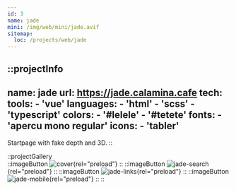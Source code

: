 ```yaml
---
id: 3
name: jade
mini: /img/web/mini/jade.avif
sitemap:
  loc: /projects/web/jade
---
```


::projectInfo
---
name: jade
url: https://jade.calamina.cafe
tech: 
    tools:
      - 'vue'
    languages:
      - 'html'
      - 'scss'
      - 'typescript'
    colors:
      - '#lelele'
      - '#tetete'
    fonts:
      - 'apercu mono regular'
    icons:
      - 'tabler'
---
Startpage with fake depth and 3D.
::

::projectGallery  
  ::imageButton
    ![cover](/img/web/jade.avif){rel="preload"}
  ::
  ::imageButton
    ![jade-search](/img/web/jade/jade-search.avif){rel="preload"}
  ::
  ::imageButton
    ![jade-links](/img/web/jade/jade-links.avif){rel="preload"}
  :: 
  ::imageButton
    ![jade-mobile](/img/web/jade/jade-mobile.avif){rel="preload"}
  :: 
::

<!-- ::projectFeatures
"Random catchphrase generator",
"Animated layers mimicking 3D",
"Instant results on different search engines"
:: -->